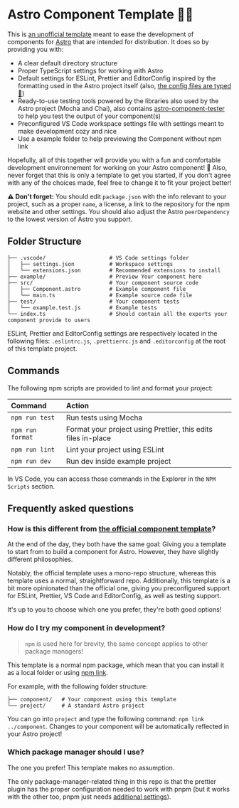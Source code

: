 # Astro Component Template 🧑‍🚀

This is [an unofficial template](#how-is-this-different-from-the-official-component-template) meant to ease the development of components for [Astro](https://astro.build/) that are intended for distribution. It does so by providing you with:

- A clear default directory structure
- Proper TypeScript settings for working with Astro
- Default settings for ESLint, Prettier and EditorConfig inspired by the formatting used in the Astro project itself (also, [the config files are typed 👀](https://princesseuh.netlify.app/article/youshouldtypeyourconfigfiles/))
- Ready-to-use testing tools powered by the libraries also used by the Astro project (Mocha and Chai), also contains [astro-component-tester](https://github.com/Princesseuh/astro-component-tester) to help you test the output of your component(s)
- Preconfigured VS Code workspace settings file with settings meant to make development cozy and nice
- Use a example folder to help previewing the Component without npm link

Hopefully, all of this together will provide you with a fun and comfortable development environnement for working on your Astro component! 🚀 Also, never forget that this is only a template to get you started, if you don't agree with any of the choices made, feel free to change it to fit your project better!

**⚠️ Don't forget:** You should edit `package.json` with the info relevant to your project, such as a proper `name`, a license, a link to the repository for the npm website and other settings. You should also adjust the Astro `peerDependency` to the lowest version of Astro you support.

## Folder Structure

```plaintext
├── .vscode/                    # VS Code settings folder
│   ├── settings.json           # Workspace settings
│   └── extensions.json         # Recommended extensions to install
├── example/                    # Preview Your component here
├── src/                        # Your component source code
│   ├── Component.astro         # Example component file
│   └── main.ts                 # Example source code file
├── test/                       # Your component tests
│   └── example.test.js         # Example tests
└── index.ts                    # Should contain all the exports your component provide to users
```

ESLint, Prettier and EditorConfig settings are respectively located in the following files: `.eslintrc.js`, `.prettierrc.js` and `.editorconfig` at the root of this template project.

## Commands

The following npm scripts are provided to lint and format your project:

| Command          | Action                                                        |
| :--------------- | :------------------------------------------------------------ |
| `npm run test`   | Run tests using Mocha                                         |
| `npm run format` | Format your project using Prettier, this edits files in-place |
| `npm run lint`   | Lint your project using ESLint                                |
| `npm run dev`    | Run dev inside example project                                |

In VS Code, you can access those commands in the Explorer in the `NPM Scripts` section.

## Frequently asked questions

### How is this different from [the official component template](https://github.com/withastro/astro/tree/main/examples/component)?

At the end of the day, they both have the same goal: Giving you a template to start from to build a component for Astro. However, they have slightly different philosophies.

Notably, the official template uses a mono-repo structure, whereas this template uses a normal, straightforward repo. Additionally, this template is a bit more opinionated than the official one, giving you preconfigured support for ESLint, Prettier, VS Code and EditorConfig, as well as testing support.

It's up to you to choose which one you prefer, they're both good options!

### How do I try my component in development?

> `npm` is used here for brevity, the same concept applies to other package managers!

This template is a normal npm package, which mean that you can install it as a local folder or using [npm link](https://docs.npmjs.com/cli/v8/commands/npm-link).

For example, with the following folder structure:

```plaintext
├── component/   # Your component using this template
└── project/     # A standard Astro project
```

You can go into `project` and type the following command: `npm link ../component`. Changes to your component will be automatically reflected in your Astro project!

### Which package manager should I use?

The one you prefer! This template makes no assumption.

The only package-manager-related thing in this repo is that the prettier plugin has the proper configuration needed to work with pnpm (but it works with the other too, pnpm just needs [additional settings](https://github.com/withastro/prettier-plugin-astro#pnpm-support)).
